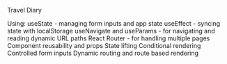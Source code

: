 Travel Diary

Using: 
useState - managing form inputs and app state
useEffect - syncing state with localStorage
useNavigate and useParams - for navigating and reading dynamic URL paths
React Router - for handling multiple pages
Component reusability and props
State lifting
Conditional rendering
Controlled form inputs
Dynamic routing and route based rendering
